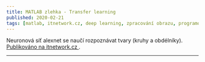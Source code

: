 ```yaml
---
title: MATLAB zlehka - Transfer learning
published: 2020-02-21
tags: [matlab, itnetwork.cz, deep learning, zpracování obrazu, programování, transfer learning ]
---
```


Neuronová síť alexnet se naučí rozpoznávat tvary (kruhy a obdélníky).
[Publikováno na itnetwork.cz ](https://www.itnetwork.cz/software/matlab/matlab-zlehka-deep-learning-na-tri-radky).

---
